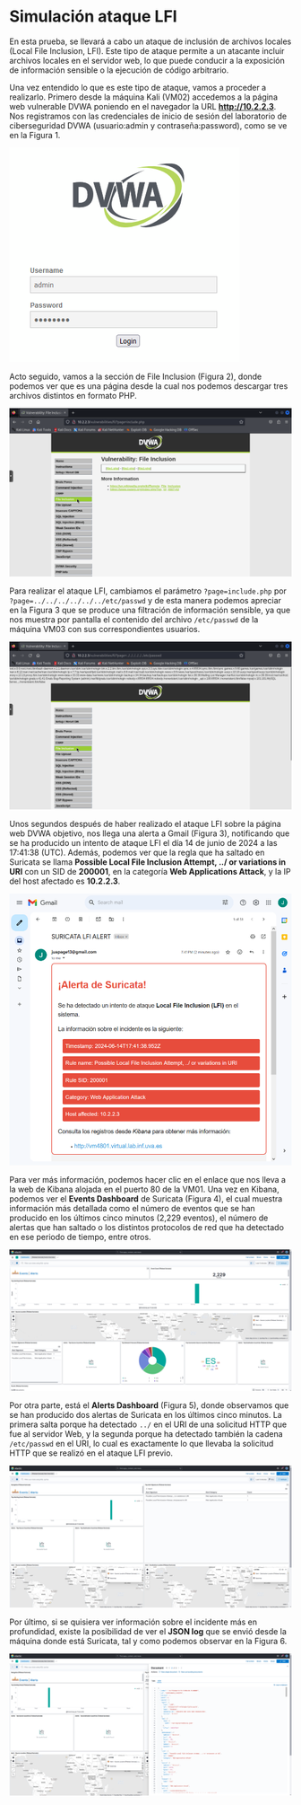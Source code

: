 # Simulación ataque LFI

En esta prueba, se llevará a cabo un ataque de inclusión de archivos locales (Local File Inclusion, LFI). Este tipo de ataque permite a un atacante incluir archivos locales en el servidor web, lo que puede conducir a la exposición de información sensible o la ejecución de código arbitrario.

Una vez entendido lo que es este tipo de ataque, vamos a proceder a realizarlo. Primero desde la máquina Kali (VM02) accedemos a la página web vulnerable DVWA poniendo en el navegador la URL **http://10.2.2.3**. Nos registramos con las credenciales de inicio de sesión del laboratorio de ciberseguridad DVWA (usuario:admin y contraseña:password), como se ve en la Figura 1.

![Registro en DVWA](./images/dvwaLogin.png)

Acto seguido, vamos a la sección de File Inclusion (Figura 2), donde podemos ver que es una página desde la cual nos podemos descargar tres archivos distintos en formato PHP.

![FI en DVWA](./images/lfi1.png)

Para realizar el ataque LFI, cambiamos el parámetro `?page=include.php` por `?page=../../../../../../etc/passwd` y de esta manera podemos apreciar en la Figura 3 que se produce una filtración de información sensible, ya que nos muestra por pantalla el contenido del archivo `/etc/passwd` de la máquina VM03 con sus correspondientes usuarios.

![Datos obtenidos en LFI](./images/lfi2.png)

Unos segundos después de haber realizado el ataque LFI sobre la página web DVWA objetivo, nos llega una alerta a Gmail (Figura 3), notificando que se ha producido un intento de ataque LFI el día 14 de junio de 2024 a las 17:41:38 (UTC). Además, podemos ver que la regla que ha saltado en Suricata se llama **Possible Local File Inclusion Attempt, ../ or variations in URI** con un SID de **200001**, en la categoría **Web Applications Attack**, y la IP del host afectado es **10.2.2.3**.

![Alerta recibida por email](./images/lfi_email.png)

Para ver más información, podemos hacer clic en el enlace que nos lleva a la web de Kibana alojada en el puerto 80 de la VM01. Una vez en Kibana, podemos ver el **Events Dashboard** de Suricata (Figura 4), el cual muestra información más detallada como el número de eventos que se han producido en los últimos cinco minutos (2,229 eventos), el número de alertas que han saltado o los distintos protocolos de red que ha detectado en ese periodo de tiempo, entre otros.

![Dashboard de Events en Kibana](./images/lfi_events.png)

Por otra parte, está el **Alerts Dashboard** (Figura 5), donde observamos que se han producido dos alertas de Suricata en los últimos cinco minutos. La primera salta porque ha detectado `../` en el URI de una solicitud HTTP que fue al servidor Web, y la segunda porque ha detectado también la cadena `/etc/passwd` en el URI, lo cual es exactamente lo que llevaba la solicitud HTTP que se realizó en el ataque LFI previo.

![Dashboard de Alerts en Kibana](./images/lfi_alerts.png)

Por último, si se quisiera ver información sobre el incidente más en profundidad, existe la posibilidad de ver el **JSON log** que se envió desde la máquina donde está Suricata, tal y como podemos observar en la Figura 6.

![JSON log de Suricata](./images/lfi_json.png)
